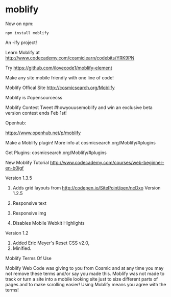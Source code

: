 moblify
=======

Now on npm:

`npm install moblify`

An -ify project!

Learn Moblify at http://www.codecademy.com/cosmiclearn/codebits/YRK9PN

Try https://github.com/ilovecode1/moblify-element

Make any site mobile friendly with one line of code!

Moblify Offical Site http://cosmicsearch.org/Moblify

Moblify is #opensourcecss

Moblify Contest Tweet #howyouusemoblify and win an exclusive beta version contest ends Feb 1st!

Openhub:

https://www.openhub.net/p/moblify

Make a Moblify plugin! More info at cosmicsearch.org/Moblify/#plugins

Get Plugins: cosmicsearch.org/Moblify/#plugins

New Moblify Tutorial http://www.codecademy.com/courses/web-beginner-en-b0igf

Version 1.3.5

1. Adds grid layouts from http://codepen.io/SitePoint/pen/ncDxo
Version 1.2.5


1. Responsive text
2. Responsive img
3. Disables Mobile Webkit Highlights

Version 1.2

1. Added Eric Meyer's Reset CSS v2.0,
2. Minified.


Moblify Terms Of Use

Moblify Web Code was giving to you from Cosmic and at any time you may
not remove these terms and/or say you made this. Moblify was not made 
to track or turn a site into a mobile looking site just to size different parts
of pages and to make scrolling easier! Using Moblify means you agree
with the terms!


